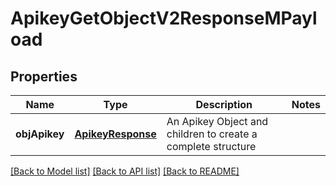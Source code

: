 # ApikeyGetObjectV2ResponseMPayload

## Properties
Name | Type | Description | Notes
------------ | ------------- | ------------- | -------------
**objApikey** | [**ApikeyResponse**](ApikeyResponse.md) | An Apikey Object and children to create a complete structure | 

[[Back to Model list]](../README.md#documentation-for-models) [[Back to API list]](../README.md#documentation-for-api-endpoints) [[Back to README]](../README.md)


